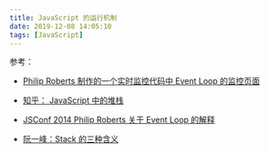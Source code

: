 ```yaml
---
title: JavaScript 的运行机制
date: 2019-12-08 14:05:10
tags: [JavaScript]
---
```





参考： 

- [Philip Roberts 制作的一个实时监控代码中 Event Loop 的监控页面](http://latentflip.com/loupe/?code=JC5vbignYnV0dG9uJywgJ2NsaWNrJywgZnVuY3Rpb24gb25DbGljaygpIHsKICAgIHNldFRpbWVvdXQoZnVuY3Rpb24gdGltZXIoKSB7CiAgICAgICAgY29uc29sZS5sb2coJ1lvdSBjbGlja2VkIHRoZSBidXR0b24hJyk7ICAgIAogICAgfSwgMjAwMCk7Cn0pOwoKY29uc29sZS5sb2coIkhpISIpOwoKc2V0VGltZW91dChmdW5jdGlvbiB0aW1lb3V0KCkgewogICAgY29uc29sZS5sb2coIkNsaWNrIHRoZSBidXR0b24hIik7Cn0sIDUwMDApOwoKY29uc29sZS5sb2coIldlbGNvbWUgdG8gbG91cGUuIik7!!!PGJ1dHRvbj5DbGljayBtZSE8L2J1dHRvbj4%3D)

- [知乎： JavaScript 中的堆栈](https://www.zhihu.com/search?type=content&q=javaScript%20%E4%B8%AD%E7%9A%84%E5%A0%86%E6%A0%88)

- [JSConf 2014 Philip Roberts 关于 Event Loop 的解释](https://youtu.be/8aGhZQkoFbQ)

- [阮一峰：Stack 的三种含义](http://www.ruanyifeng.com/blog/2013/11/stack.html)